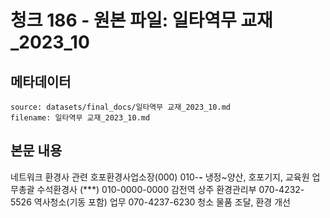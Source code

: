 # 청크 186 - 원본 파일: 일타역무 교재_2023_10

## 메타데이터

```
source: datasets/final_docs/일타역무 교재_2023_10.md
filename: 일타역무 교재_2023_10.md
```

## 본문 내용

네트워크 환경사 관련 호포환경사업소장(000) 010-****-**** 냉정~양산, 호포기지, 교육원 업무총괄 수석환경사 (***) 010-0000-0000 감전역 상주 환경관리부 070-4232-5526 역사청소(기동 포함) 업무 070-4237-6230 청소 물품 조달, 환경 개선